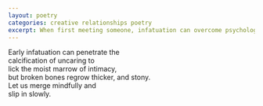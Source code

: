 ```yaml
---
layout: poetry
categories: creative relationships poetry
excerpt: When first meeting someone, infatuation can overcome psychological defenses, but it can also get you into trouble.
---
```


Early infatuation can penetrate the  
calcification of uncaring to   
lick the moist marrow of intimacy,  
but broken bones regrow thicker, and stony.  
Let us merge mindfully and  
slip in slowly.  
